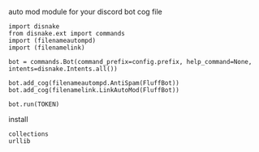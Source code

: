 auto mod module for your discord bot
cog file
```
import disnake
from disnake.ext import commands
import (filenameautompd)
import (filenamelink)

bot = commands.Bot(command_prefix=config.prefix, help_command=None, intents=disnake.Intents.all())

bot.add_cog(filenameautompd.AntiSpam(FluffBot))
bot.add_cog(filenamelink.LinkAutoMod(FluffBot))

bot.run(TOKEN)
```
install
```
collections
urllib
```

